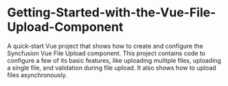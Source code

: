 # Getting-Started-with-the-Vue-File-Upload-Component
A quick-start Vue project that shows how to create and configure the Syncfusion Vue File Upload component. This project contains code to configure a few of its basic features, like uploading multiple files, uploading a single file, and validation during file upload. It also shows how to upload files asynchronously.
